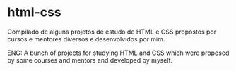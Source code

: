 # html-css
 Compilado de alguns projetos de estudo de HTML e CSS propostos por cursos e mentores diversos e desenvolvidos por mim.
 
 ENG: A bunch of projects for studying HTML and CSS which were proposed by some courses and mentors and developed by myself.
